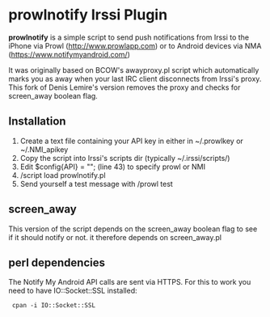 # prowlnotify Irssi Plugin

**prowlnotify** is a simple script to send push notifications from Irssi to the
iPhone via Prowl (http://www.prowlapp.com) or to Android devices via NMA
(https://www.notifymyandroid.com/)

It was originally based on BCOW's awayproxy.pl script which automatically marks
you as away when your last IRC client disconnects from Irssi's proxy. This fork
of Denis Lemire's version removes the proxy and checks for screen_away boolean
flag.

## Installation

  1. Create a text file containing your API key in either in ~/.prowlkey or ~/.NMI_apikey
  2. Copy the script into Irssi's scripts dir (typically ~/.irssi/scripts/)
  3. Edit $config{API} = ""; (line 43) to specify prowl or NMI
  4. /script load prowlnotify.pl
  5. Send yourself a test message with /prowl test


## screen_away
This version of the script depends on the screen_away boolean flag to see if
it should notify or not. it therefore depends on screen_away.pl

## perl dependencies
The Notify My Android API calls are sent via HTTPS. For this to work you need
to have IO::Socket::SSL installed:

     cpan -i IO::Socket::SSL
